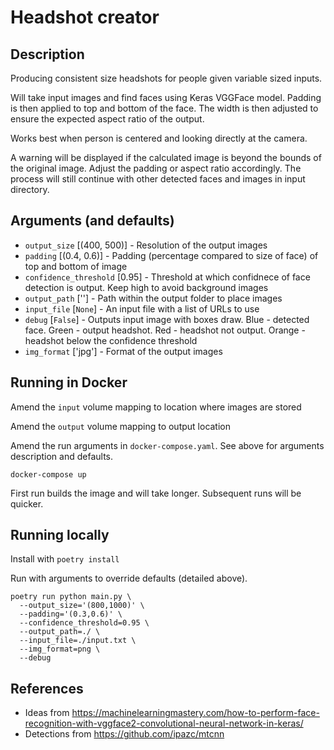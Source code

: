 # Headshot creator

## Description
Producing consistent size headshots for people given variable sized inputs.

Will take input images and find faces using Keras VGGFace model. Padding is then applied to top and bottom of the face. The width is then adjusted to ensure the expected aspect ratio of the output.

Works best when person is centered and looking directly at the camera.

A warning will be displayed if the calculated image is beyond the bounds of the original image. Adjust the padding or aspect ratio accordingly. The process will still continue with other detected faces and images in input directory.

## Arguments (and defaults)
* `output_size` [(400, 500)] - Resolution of the output images
* `padding` [(0.4, 0.6)] - Padding (percentage compared to size of face) of top and bottom of image
* `confidence_threshold` [0.95] - Threshold at which confidnece of face detection is output. Keep high to avoid background images
* `output_path` [''] - Path within the output folder to place images
* `input_file` [`None`] - An input file with a list of URLs to use
* `debug` [`False`] - Outputs input image with boxes draw. Blue - detected face. Green - output headshot. Red - headshot not output. Orange - headshot below the confidence threshold
* `img_format` ['jpg'] - Format of the output images

## Running in Docker
Amend the `input` volume mapping to location where images are stored

Amend the `output` volume mapping to output location

Amend the run arguments in `docker-compose.yaml`. See above for arguments description and defaults.

```
docker-compose up
```

First run builds the image and will take longer. Subsequent runs will be quicker.

## Running locally
Install with `poetry install`

Run with arguments to override defaults (detailed above).
```
poetry run python main.py \
  --output_size='(800,1000)' \
  --padding='(0.3,0.6)' \
  --confidence_threshold=0.95 \
  --output_path=./ \
  --input_file=./input.txt \
  --img_format=png \
  --debug
```

## References
* Ideas from https://machinelearningmastery.com/how-to-perform-face-recognition-with-vggface2-convolutional-neural-network-in-keras/
* Detections from https://github.com/ipazc/mtcnn
